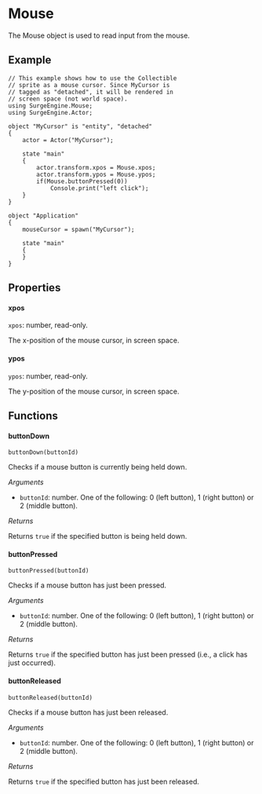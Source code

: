 Mouse
=====

The Mouse object is used to read input from the mouse.

Example
-------
```
// This example shows how to use the Collectible
// sprite as a mouse cursor. Since MyCursor is
// tagged as "detached", it will be rendered in
// screen space (not world space).
using SurgeEngine.Mouse;
using SurgeEngine.Actor;

object "MyCursor" is "entity", "detached"
{
    actor = Actor("MyCursor");

    state "main"
    {
        actor.transform.xpos = Mouse.xpos;
        actor.transform.ypos = Mouse.ypos;
        if(Mouse.buttonPressed(0))
            Console.print("left click");
    }
}

object "Application"
{
    mouseCursor = spawn("MyCursor");

    state "main"
    {
    }
}
```

Properties
----------

#### xpos

`xpos`: number, read-only.

The x-position of the mouse cursor, in screen space.

#### ypos

`ypos`: number, read-only.

The y-position of the mouse cursor, in screen space.


Functions
---------

#### buttonDown

`buttonDown(buttonId)`

Checks if a mouse button is currently being held down.

*Arguments*

* `buttonId`: number. One of the following: 0 (left button), 1 (right button) or 2 (middle button).

*Returns*

Returns `true` if the specified button is being held down.

#### buttonPressed

`buttonPressed(buttonId)`

Checks if a mouse button has just been pressed.

*Arguments*

* `buttonId`: number. One of the following: 0 (left button), 1 (right button) or 2 (middle button).

*Returns*

Returns `true` if the specified button has just been pressed (i.e., a click has just occurred).

#### buttonReleased

`buttonReleased(buttonId)`

Checks if a mouse button has just been released.

*Arguments*

* `buttonId`: number. One of the following: 0 (left button), 1 (right button) or 2 (middle button).

*Returns*

Returns `true` if the specified button has just been released.
